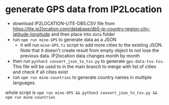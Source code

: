 # generate GPS data from IP2Location

- download IP2LOCATION-LITE-DB5.CSV file from https://lite.ip2location.com/database/db5-ip-country-region-city-latitude-longitude and then place into `data` folder
- run `npm run mine-GPS` to generate data as a JSON
  - it will run `mine-GPS.ts` script to add more cities to the existing JSON. Note that it doesn't create result from empty object to not lose the previous data. IP2location data changes month by month
- then run `python3 convert_json_to_tsv.py` to generate `gps-data-tsv.tsv`. This file will be used to in the main branch to merge with list of cities and check if all cities exist
- run `npm run mine-countries` to generate country names in multiple languages.

whole script is `npm run mine-GPS && python3 convert_json_to_tsv.py && npm run mine-countries`
